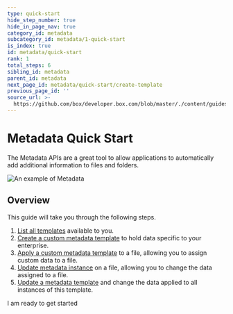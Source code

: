 ```yaml
---
type: quick-start
hide_step_number: true
hide_in_page_nav: true
category_id: metadata
subcategory_id: metadata/1-quick-start
is_index: true
id: metadata/quick-start
rank: 1
total_steps: 6
sibling_id: metadata
parent_id: metadata
next_page_id: metadata/quick-start/create-template
previous_page_id: ''
source_url: >-
  https://github.com/box/developer.box.com/blob/master/./content/guides/metadata/1-quick-start/0-index.md
---
```


# Metadata Quick Start

The Metadata APIs are a great tool to allow applications to automatically add
additional information to files and folders.

<ImageFrame center>

![An example of Metadata](../metadata-example.png)

</ImageFrame>

## Overview

This guide will take you through the following steps.

1. [List all templates](g://metadata/quick-start/list-all/)
available to you.
2. [Create a custom metadata
template](g://metadata/quick-start/create-template/) to hold data specific
to your enterprise.
3. [Apply a custom metadata template](g://metadata/quick-start/create-instance/)
to a file, allowing you to assign custom data to a file.
4. [Update metadata instance](g://metadata/quick-start/update-instance/)
on a file, allowing you to change the data assigned to a file.
5. [Update a metadata template](g://metadata/quick-start/update-template/)
and change the data applied to all instances of this template.

<Next>

I am ready to get started

</Next>
